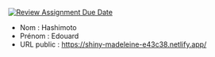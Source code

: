 [![Review Assignment Due Date](https://classroom.github.com/assets/deadline-readme-button-24ddc0f5d75046c5622901739e7c5dd533143b0c8e959d652212380cedb1ea36.svg)](https://classroom.github.com/a/ismyVXjU)
- Nom : Hashimoto 
- Prénom : Edouard
- URL public : https://shiny-madeleine-e43c38.netlify.app/

